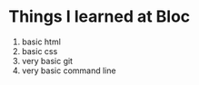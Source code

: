 <h1>Things I learned at Bloc</h1>
<ol>
<li>basic html</li>
<li>basic css</li>
<li>very basic git</li>
<li>very basic command line</li>
</ol>
